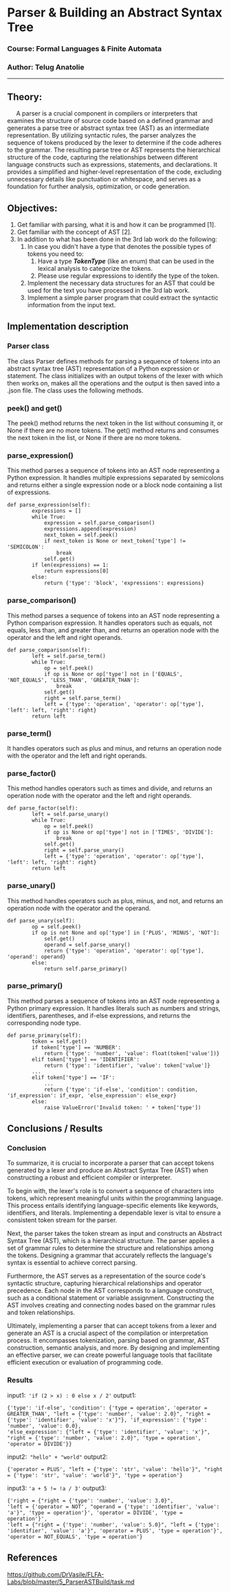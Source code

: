#  Parser & Building an Abstract Syntax Tree

### Course: Formal Languages & Finite Automata
### Author: Telug Anatolie

----

## Theory:
&ensp;&ensp;&ensp;A parser is a crucial component in compilers or interpreters that examines the structure of source code
based on a defined grammar and generates a parse tree or abstract syntax tree (AST) as an intermediate representation. 
By utilizing syntactic rules, the parser analyzes the sequence of tokens produced by the lexer to determine if the code
adheres to the grammar. The resulting parse tree or AST represents the hierarchical structure of the code, capturing the 
relationships between different language constructs such as expressions, statements, and declarations. It provides a 
simplified and higher-level representation of the code, excluding unnecessary details like punctuation or whitespace, 
and serves as a foundation for further analysis, optimization, or code generation.

## Objectives:
1. Get familiar with parsing, what it is and how it can be programmed [1].
2. Get familiar with the concept of AST [2].
3. In addition to what has been done in the 3rd lab work do the following:
   1. In case you didn't have a type that denotes the possible types of tokens you need to:
      1. Have a type __*TokenType*__ (like an enum) that can be used in the lexical analysis to categorize the tokens.
      2. Please use regular expressions to identify the type of the token.
   2. Implement the necessary data structures for an AST that could be used for the text you have processed in the 3rd lab work.
   3. Implement a simple parser program that could extract the syntactic information from the input text.

## Implementation description
### Parser class
The class Parser defines methods for parsing a sequence of tokens into an abstract syntax tree 
(AST) representation of a Python expression or statement. The class initializes with an output tokens of the lexer with 
 which then works on, makes all the operations and the output is then saved into a .json file. The class uses the following methods. 

### peek() and get()
The peek() method returns the next token in the list without consuming it, or None if there are no more tokens. 
The get() method returns and consumes the next token in the list, or None if there are no more tokens.

### parse_expression()
This method parses a sequence of tokens into an AST node representing a Python expression. It handles multiple 
expressions separated by semicolons and returns either a single expression node or a block node containing a list of expressions.

```
def parse_expression(self):
        expressions = []
        while True:
            expression = self.parse_comparison()
            expressions.append(expression)
            next_token = self.peek()
            if next_token is None or next_token['type'] != 'SEMICOLON':
                break
            self.get()
        if len(expressions) == 1:
            return expressions[0]
        else:
            return {'type': 'block', 'expressions': expressions}  
```

### parse_comparison()
This method parses a sequence of tokens into an AST node representing a Python comparison expression. It handles operators
such as equals, not equals, less than, and greater than, and returns an operation node with the operator and the left 
and right operands.

```
def parse_comparison(self):
        left = self.parse_term()
        while True:
            op = self.peek()
            if op is None or op['type'] not in ['EQUALS', 'NOT_EQUALS', 'LESS_THAN', 'GREATER_THAN']:
                break
            self.get()
            right = self.parse_term()
            left = {'type': 'operation', 'operator': op['type'], 'left': left, 'right': right}
        return left
```

### parse_term()
It handles operators such as plus and minus, and returns an operation node with the operator and the left and right operands.

### parse_factor()
This method handles operators such as times and divide, and returns an operation node with the operator and the left and right operands.

```
def parse_factor(self):
        left = self.parse_unary()
        while True:
            op = self.peek()
            if op is None or op['type'] not in ['TIMES', 'DIVIDE']:
                break
            self.get()
            right = self.parse_unary()
            left = {'type': 'operation', 'operator': op['type'], 'left': left, 'right': right}
        return left
```

### parse_unary()
This method handles operators such as plus, minus, and not, and returns an operation node with the operator and the operand.

```
def parse_unary(self):
        op = self.peek()
        if op is not None and op['type'] in ['PLUS', 'MINUS', 'NOT']:
            self.get()
            operand = self.parse_unary()
            return {'type': 'operation', 'operator': op['type'], 'operand': operand}
        else:
            return self.parse_primary()
```

### parse_primary()
This method parses a sequence of tokens into an AST node representing a Python primary expression. It handles literals 
such as numbers and strings, identifiers, parentheses, and if-else expressions, and returns the corresponding node type.

```
def parse_primary(self):
        token = self.get()
        if token['type'] == 'NUMBER':
            return {'type': 'number', 'value': float(token['value'])}
        elif token['type'] == 'IDENTIFIER':
            return {'type': 'identifier', 'value': token['value']}
        ...
        elif token['type'] == 'IF':
            ...
            return {'type': 'if-else', 'condition': condition, 'if_expression': if_expr, 'else_expression': else_expr}
        else:
            raise ValueError('Invalid token: ' + token['type'])
```
## Conclusions / Results

### Conclusion

To summarize, it is crucial to incorporate a parser that can accept tokens generated by a lexer and produce an Abstract Syntax Tree (AST) when constructing a robust and efficient compiler or interpreter.

To begin with, the lexer's role is to convert a sequence of characters into tokens, which represent meaningful units within the programming language. This process entails identifying language-specific elements like keywords, identifiers, and literals. Implementing a dependable lexer is vital to ensure a consistent token stream for the parser.

Next, the parser takes the token stream as input and constructs an Abstract Syntax Tree (AST), which is a hierarchical structure. The parser applies a set of grammar rules to determine the structure and relationships among the tokens. Designing a grammar that accurately reflects the language's syntax is essential to achieve correct parsing.

Furthermore, the AST serves as a representation of the source code's syntactic structure, capturing hierarchical relationships and operator precedence. Each node in the AST corresponds to a language construct, such as a conditional statement or variable assignment. Constructing the AST involves creating and connecting nodes based on the grammar rules and token relationships.

Ultimately, implementing a parser that can accept tokens from a lexer and generate an AST is a crucial aspect of the compilation or interpretation process. It encompasses tokenization, parsing based on grammar, AST construction, semantic analysis, and more. By designing and implementing an effective parser, we can create powerful language tools that facilitate efficient execution or evaluation of programming code.

### Results
input1:``` 'if (2 > x) : 0 else x / 2'```
output1:
```
{'type': 'if-else', 'condition': {'type = operation', 'operator = GREATER_THAN', "left = {'type': 'number', 'value': 2.0}", "right = {'type': 'identifier', 'value': 'x'}"}, 'if_expression': {'type': 'number', 'value': 0.0}, 
'else_expression': {"left = {'type': 'identifier', 'value': 'x'}", "right = {'type': 'number', 'value': 2.0}", 'type = operation', 'operator = DIVIDE'}}
```
input2:``` "hello" + "world"```
output2:
```
{'operator = PLUS', "left = {'type': 'str', 'value': 'hello'}", "right = {'type': 'str', 'value': 'world'}", 'type = operation'}
```
input3: ```'a + 5 != !a / 3'```
output3:
```
{'right = {"right = {'type': 'number', 'value': 3.0}", 
'left = {'operator = NOT', "operand = {'type': 'identifier', 'value': 'a'}", 'type = operation'}', 'operator = DIVIDE', 'type = operation'}',
'left = {"right = {'type': 'number', 'value': 5.0}", "left = {'type': 'identifier', 'value': 'a'}", 'operator = PLUS', 'type = operation'}', 'operator = NOT_EQUALS', 'type = operation'}
```
## References
https://github.com/DrVasile/FLFA-Labs/blob/master/5_ParserASTBuild/task.md
